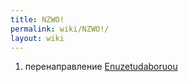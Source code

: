 ```yaml
---
title: NZWO!
permalink: wiki/NZWO!/
layout: wiki
---
```


1.  перенаправление [Enuzetudaboruou](/wiki/Enuzetudaboruou "wikilink")
